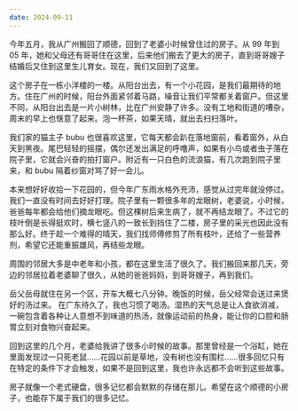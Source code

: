 ```yaml
---
date: 2024-09-11
---
```


今年五月，我从广州搬回了顺德，回到了老婆小时候曾住过的房子。从 99 年到 05 年，她和父母还有哥哥住在这里，后来他们搬去了更大的房子，直到哥哥嫂子结婚后又住到这里生儿育女。现在，我们又回到了这里。

这个房子在一栋小洋楼的一楼。从阳台出去，有一个小花园，是我们最期待的地方。住在广州的时候，阳台外面紧邻着马路，噪音让我们平常都关着窗户。但这里不同，从阳台出去是一片小树林，比在广州安静了许多。没有工地和街道的嘈杂，周末的早上也惬意了起来。泡一杯茶，如果天晴，就出去扫扫落叶。

我们家的猫主子 bubu 也很喜欢这里，它每天都会趴在落地窗前，看着窗外，从白天到黑夜。尾巴轻轻的摇摆，偶尔还发出满足的呼噜声，如果有小鸟或者虫子落在院子里，它就会兴奋的拍打窗户。附近有一只白色的流浪猫，有几次跑到院子里来，和 bubu 隔着纱窗对骂了好一会儿。

本来想好好收拾一下花园的，但今年广东雨水格外充沛，感觉从过完年就没停过。我们一直没有时间去好好打理。院子里有一颗很多年的龙眼树，老婆说，小时候，爸爸每年都会给他们摘龙眼吃。但这棵树后来生病了，就不再结龙眼了。不过它的枝叶倒是长得挺欢时，横七竖八的一致长到挡住了二楼，房子里的采光也因此没有那么好。终于趁一个难得的晴天，我们找师傅修剪了所有枝叶，还给了一些营养剂，希望它还能重振雄风，再结些龙眼。

周围的邻居大多是中老年和小孩，都在这里生活了很久了。我们搬回来那几天，旁边的邻居拉着老婆聊了很久，从她的爸爸妈妈，到哥哥嫂子，再到我们。

岳父岳母就住在另一个区，开车大概七八分钟。晚饭的时候，岳父经常会送过来煲好的汤过来。 在广东待久了，我也习惯了喝汤。湿热的天气总是让人食欲消减，一碗包含着各种让人意想不到味道的热汤，就像运动前的热身，能让你的口腔和肠胃立刻对食物兴奋起来。

回到这里的几个月，老婆给我讲了很多小时候的故事。那里曾经是一个浴缸，她在里面发现过一只死老鼠……花园以前是草地，没有树也没有围栏……很多回忆只有在特定的条件下才会触发，如果不是回到这里，我也许永远都不会听到这些故事。

房子就像一个老式硬盘，很多记忆都会默默的存储在那儿。希望在这个顺德的小房子，也能存下属于我们的很多记忆。